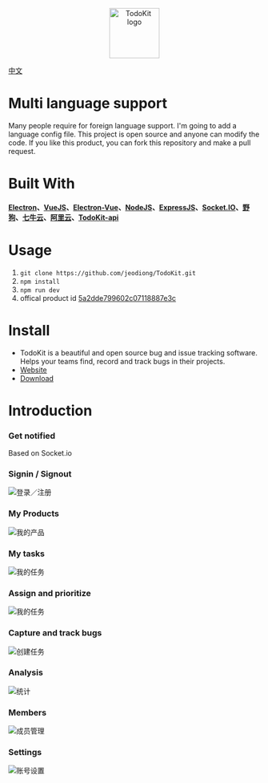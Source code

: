 <p align="center">
  <a href="https://jeodiong.github.io/#/projects/todokit" target="_blank" rel="noopener noreferrer">
    <img width="100" src="build/icons/256x256.png" alt="TodoKit logo">
  </a>
</p>

[中文](https://github.com/jeodiong/TodoKit/blob/dev/README-ZH.md)

# Multi language support
Many people require for foreign language support. I'm going to add a language config file. This project is open source and anyone can modify the code. If you like this product, you can fork this repository and make a pull request.

# Built With 
#### [Electron](https://github.com/electron/electron)、[VueJS](https://github.com/vuejs/vue)、[Electron-Vue](https://github.com/SimulatedGREG/electron-vue)、[NodeJS](https://github.com/nodejs/node)、[ExpressJS](https://github.com/expressjs/express)、[Socket.IO](https://github.com/socketio/socket.io)、[野狗](https://www.wilddog.com)、[七牛云](https://www.qiniu.com/)、[阿里云](https://www.aliyu.com/)、[TodoKit-api](https://github.com/jeodiong/TodoKit-api)

# Usage
 1. `git clone https://github.com/jeodiong/TodoKit.git`
 2. `npm install`
 3. `npm run dev`
 4. offical product id [5a2dde799602c07118887e3c](5a2dde799602c07118887e3c)

# Install

* TodoKit is a beautiful and open source bug and issue tracking software. Helps your teams find, record and track bugs in their projects.
* [Website](https://jeodiong.github.io/#/projects/todokit)
* [Download ](https://github.com/jeodiong/TodoKit/releases)

# Introduction 

### Get notified

Based on Socket.io
<!-- 基于Socket.io实现消息的实时通知，包括加入新项目、创建新任务、获得新评论、任务流转、事实聊天等等 -->


### Signin / Signout

![登录／注册](https://ws1.sinaimg.cn/large/006tNc79gy1fjk8m2hhczj31kw124q69.jpg)


### My Products

![我的产品](https://ws4.sinaimg.cn/large/006tNc79gy1fl9hn6u6mtj31kw132dlz.jpg)


### My tasks

![我的任务](https://ws2.sinaimg.cn/large/006tNc79gy1fl9hnl2tqzj31kw132jzd.jpg)


### Assign and prioritize

![我的任务](https://ws3.sinaimg.cn/large/006tNc79gy1fl9hojzkvjj31kw132k4l.jpg)


### Capture and track bugs

![创建任务](https://ws2.sinaimg.cn/large/006tNc79gy1fl9hpjjuo4j31kw132n5i.jpg)


### Analysis

![统计](https://ws4.sinaimg.cn/large/006tNc79gy1fl9hpzuhb4j31kw132qb6.jpg)


### Members

![成员管理](https://ws4.sinaimg.cn/large/006tNc79gy1fl9hqctbvoj31kw132e0d.jpg)



### Settings

![账号设置](https://ws3.sinaimg.cn/large/006tNc79gy1fl9hqwau1xj31kw13247z.jpg)


